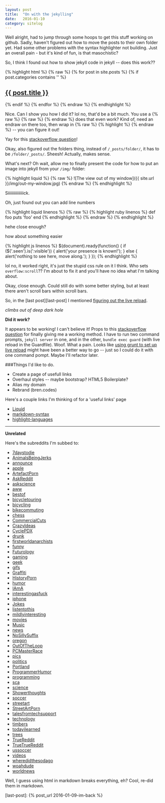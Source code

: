 ```yaml
---
layout: post
title:  "On with the jekylling"
date:   2016-01-10
category: sitelog
---
```


Well alright, had to jump through some hoops to get this stuff working on github. Sadly, haven't figured out how to move the posts to their own folder yet. Had some other problems with the syntax highlighter not building. Just an overall pain - but it's kind of fun, is that masochistic?

So, I think I found out how to show jekyll code in jekyll -- does this work??

{% highlight html %}
{% raw %}
{% for post in site.posts %}
{% if post.categories contains '<categoryname>' %}
    <h2>
      <a href="{{ post.url }}">{{ post.title }}</a>
    </h2>
{% endif %}
{% endfor %}
{% endraw %}
{% endhighlight %}

Nice. Can I show you how I did it? lol no, that'd be a bit much. You use a {% raw %} {% raw %} {% endraw %} does that even work? Kind of, need an endraw on there too, then wrap in {% raw %} {% highlight %} {% endraw %} -- you can figure it out!

Yay for this [stackoverflow question][stackoverflow-question1]!

Okay, also figured out the folders thing, instead of `/_posts/folder/`, it has to be `/folder/_posts/`. Sheesh! Actually, makes sense. 

What's next? Oh wait, allow me to finally present the code for how to put an image into jekyll from your `/img/` folder:

{% highlight liquid %}
{% raw %}
![The view out of my window]({{ site.url }}/img/out-my-window.jpg)
{% endraw %} 
{% endhighlight %}

Siiiiiiiiiiiiiiick.

Oh, just found out you can add line numbers

{% highlight liquid linenos %}
{% raw %}
{% highlight ruby linenos %}
def foo
  puts 'foo'
end
{% endhighlight %}
{% endraw %}
{% endhighlight %}

hehe close enough?

how about something easier

{% highlight js linenos %}
$(document).ready(function() {
  if ($('.seen').is(':visible')) {
    alert('your presence is known!');
  }
  else {
    alert('nothing to see here, move along.');
  }
});
{% endhighlight %}

lol no, it worked right, it's just the stupid css rule on it I think. Who sets `overflow:scroll`?? I'm about to fix it and you'll have no idea what I'm talking about.

Okay, close enough. Could still do with some better styling, but at least there aren't scroll bars within scroll bars.

So, in the [last post][last-post] I mentioned [figuring out the live reload][live-reload].

*climbs out of deep dark hole*

**Did it work?**

It appears to be working! I can't believe it! Props to this [stackoverflow question][stackoverflow-question2] for finally giving me a working method. I have to run two command prompts, `jekyll server` in one, and in the other, `bundle exec guard` (with live reload in the Guardfile). Woof. What a pain. Looks like [using grunt to set up live reload][live-reload2] might have been a better way to go -- just so I could do it with one command pompt. Maybe I'll refactor later. 

###Things I'd like to do.

- Create a page of usefull links
- Overhaul styles -- maybe bootstrap? HTML5 Boilerplate?
- Alias my domain
- Rebrand (bren.codes)

Here's a couple links I'm thinking of for a 'useful links' page

- [Liquid](https://github.com/Shopify/liquid/wiki)
- [markdown-syntax](http://daringfireball.net/projects/markdown/syntax)
- [highlight-languages](https://github.com/jneen/rouge/wiki/List-of-supported-languages-and-lexers)

---

**Unrelated**

Here's the subreddits I'm subbed to:

  - [7daystodie](https://www.reddit.com/r/7daystodie/)
  - [AnimalsBeingJerks](https://www.reddit.com/r/AnimalsBeingJerks/)
  - [announce](https://www.reddit.com/r/announcements/)
  - [apple](https://www.reddit.com/r/apple/)
  - [ArtefactPorn](https://www.reddit.com/r/ArtefactPorn/)
  - [AskReddit](https://www.reddit.com/r/AskReddit/)
  - [askscience](https://www.reddit.com/r/askscience/)
  - [aww](https://www.reddit.com/r/aww/)
  - [bestof](https://www.reddit.com/r/bestof/)
  - [bicycletouring](https://www.reddit.com/r/bicycletouring/)
  - [bicycling](https://www.reddit.com/r/bicycling/)
  - [bikecommuting](https://www.reddit.com/r/bikecommuting/)
  - [chess](https://www.reddit.com/r/chess/)
  - [CommercialCuts](https://www.reddit.com/r/CommercialCuts/)
  - [CrazyIdeas](https://www.reddit.com/r/CrazyIdeas/)
  - [CyclePDX](https://www.reddit.com/r/CyclePDX/)
  - [drunk](https://www.reddit.com/r/drunk/)
  - [firstworldanarchists](https://www.reddit.com/r/firstworldanarchists/)
  - [funny](https://www.reddit.com/r/funny/)
  - [Futurology](https://www.reddit.com/r/Futurology/)
  - [gaming](https://www.reddit.com/r/gaming/)
  - [geek](https://www.reddit.com/r/geek/)
  - [gifs](https://www.reddit.com/r/gifs/)
  - [Graffiti](https://www.reddit.com/r/Graffiti/)
  - [HistoryPorn](https://www.reddit.com/r/HistoryPorn/)
  - [humor](https://www.reddit.com/r/humor/)
  - [IAmA](https://www.reddit.com/r/IAmA/)
  - [interestingasfuck](https://www.reddit.com/r/interestingasfuck/)
  - [iphone](https://www.reddit.com/r/iphone/)
  - [Jokes](https://www.reddit.com/r/Jokes/)
  - [listentothis](https://www.reddit.com/r/listentothis/)
  - [mildlyinteresting](https://www.reddit.com/r/mildlyinteresting/)
  - [movies](https://www.reddit.com/r/movies/)
  - [Music](https://www.reddit.com/r/Music/)
  - [news](https://www.reddit.com/r/news/)
  - [NoSillySuffix](https://www.reddit.com/r/NoSillySuffix/)
  - [oregon](https://www.reddit.com/r/oregon/)
  - [OutOfTheLoop](https://www.reddit.com/r/OutOfTheLoop/)
  - [PCMasterRace](https://www.reddit.com/r/pcmasterrace/)
  - [pics](https://www.reddit.com/r/pics/)
  - [politics](https://www.reddit.com/r/politics/)
  - [Portland](https://www.reddit.com/r/Portland/)
  - [ProgrammerHumor](https://www.reddit.com/r/ProgrammerHumor/)
  - [programming](https://www.reddit.com/r/programming/)
  - [sca](https://www.reddit.com/r/sca/)
  - [science](https://www.reddit.com/r/science/)
  - [Showerthoughts](https://www.reddit.com/r/Showerthoughts/)
  - [soccer](https://www.reddit.com/r/soccer/)
  - [streetart](https://www.reddit.com/r/streetart/)
  - [StreetArtPorn](https://www.reddit.com/r/StreetArtPorn/)
  - [talesfromtechsupport](https://www.reddit.com/r/talesfromtechsupport/)
  - [technology](https://www.reddit.com/r/technology/)
  - [timbers](https://www.reddit.com/r/timbers/)
  - [todayilearned](https://www.reddit.com/r/todayilearned/)
  - [trees](https://www.reddit.com/r/trees/)
  - [TrueReddit](https://www.reddit.com/r/TrueReddit/)
  - [TrueTrueReddit](https://www.reddit.com/r/TrueTrueReddit/)
  - [ussoccer](https://www.reddit.com/r/ussoccer/)
  - [videos](https://www.reddit.com/r/videos/)
  - [wheredidthesodago](https://www.reddit.com/r/wheredidthesodago/)
  - [woahdude](https://www.reddit.com/r/woahdude/)
  - [worldnews](https://www.reddit.com/r/worldnews/)

Well, I guess using html in markdown breaks everything, eh?
Cool, re-did them in markdown.

<!--links-->

[stackoverflow-question1]: 	http://stackoverflow.com/questions/20568396/how-to-use-jekyll-code-in-inline-code-highlighting
[stackoverflow-question2]:	http://stackoverflow.com/questions/8395526/using-live-reload-with-jekyll


[live-reload]: 				http://dan.doezema.com/2014/01/setting-up-livereload-with-jekyll/
[live-reload2]: 			http://kctang.github.io/jekyll/livereload/2014/01/25/github-pages-with-jekyll-and-livereload.html/
[last-post]: 				{% post_url 2016-01-09-im-back %}